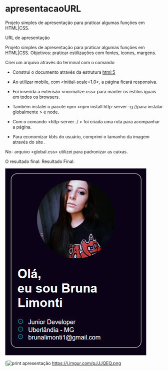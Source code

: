 # apresentacaoURL
Projeto simples de apresentação para praticar algumas funções em HTML|CSS.

URL de apresentação

Projeto simples de apresentação para praticar algumas funções em HTML|CSS.
Objetivos: praticar estilizações com fontes, ícones, margens. 


Criei um arquivo através do terminal com o comando <touch index.html>
- Construi o documento através da estrutura <html:5>
- Ao utilizar mobile, com <initial-scale=1.0>, a página ficará responsiva.
- Foi inserida a extensão <normalize.css> para manter os estilos iguais em todos os browsers.
- Também instalei o pacote npm <npm install http-server -g //para instalar globalmente > e node.

- Com o comando <http-server ./ > foi criada uma rota para acompanhar a página.

- Para economizar kbts do usuário, comprimi o tamanho da imagem através do site <tinyPNG>.


No-  arquivo <global.css> utilizei <box-sizing> para padronizar as caixas.

O resultado final:
Resultado Final:

![print](print.png)

[![print apresentação](https://imgur.com/pJJJQEQ)
https://i.imgur.com/pJJJQEQ.png 

